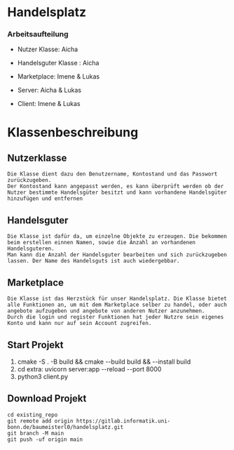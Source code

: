 # Handelsplatz


### Arbeitsaufteilung

- Nutzer Klasse: Aicha
- Handelsguter Klasse : Aicha
- Marketplace: Imene & Lukas

- Server: Aicha & Lukas
- Client: Imene & Lukas

# Klassenbeschreibung

## Nutzerklasse

```
Die Klasse dient dazu den Benutzername, Kontostand und das Passwort zurückzugeben.
Der Kontostand kann angepasst werden, es kann überprüft werden ob der Nutzer bestimmte Handelsgüter besitzt und kann vorhandene Handelsgüter hinzufügen und entfernen
```

## Handelsguter

```
Die Klasse ist dafür da, um einzelne Objekte zu erzeugen. Die bekommen beim erstellen einnen Namen, sowie die Anzahl an vorhandenen Handelsguteren.
Man kann die Anzahl der Handelsguter bearbeiten und sich zurückzugeben lassen. Der Name des Handelsguts ist auch wiedergebbar. 
```

## Marketplace

```
Die Klasse ist das Herzstück für unser Handelsplatz. Die Klasse bietet alle Funktionen an, um mit dem Marketplace selber zu handel, oder auch angebote aufzugeben und angebote von anderen Nutzer anzunehmen. 
Durch die login und register Funktionen hat jeder Nutzre sein eigenes Konto und kann nur auf sein Account zugreifen.
```


## Start Projekt

1.  cmake -S . -B build && cmake --build build && --install build 
2.  cd extra: uvicorn server:app --reload --port 8000
3.  python3 client.py


## Download Projekt
```
cd existing_repo
git remote add origin https://gitlab.informatik.uni-bonn.de/baumeisterl0/handelsplatz.git
git branch -M main
git push -uf origin main
```
